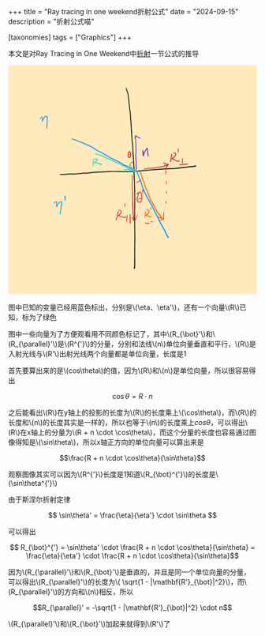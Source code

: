 +++
title = "Ray tracing in one weekend折射公式"
date = "2024-09-15"
description = "折射公式喵"

[taxonomies]
tags = ["Graphics"]
+++

本文是对Ray Tracing in One Weekend中[折射](https://raytracing.github.io/books/RayTracingInOneWeekend.html#dielectrics/snell'slaw)一节公式的推导

![ray_tracing_refract](/imgs/ray_tracing_refract.png)

图中已知的变量已经用蓝色标出，分别是\\(\eta、\eta'\\)，还有一个向量\\(R\\)已知，标为了绿色

图中一些向量为了方便观看用不同颜色标记了，其中\\(R_{\bot}'\\)和\\(R_{\parallel}'\\)是\\(R^{'}\\)的分量，分别和法线\\(n\\)单位向量垂直和平行，\\(R\\)是入射光线与\\(R'\\)出射光线两个向量都是单位向量，长度是1

首先要算出来的是\\(cos\theta\\)的值，因为\\(R\\)和\\(n\\)是单位向量，所以很容易得出

$$ \cos\theta = R \cdot n$$

之后能看出\\(R\\)在y轴上的投影的长度为\\(R\\)的长度乘上\\(\cos\theta\\)，而\\(R\\)的长度和\\(n\\)的长度其实是一样的，所以也等于\\(n\\)的长度乘上$cos\theta$，可以得出\\(R\\)在x轴上的分量为\\(R + n \cdot \cos\theta\\)，而这个分量的长度也容易通过图像得知是\\(\sin\theta\\)，所以x轴正方向的单位向量可以算出来是

$$\frac{R + n \cdot \cos\theta}{\sin\theta}$$

观察图像其实可以因为\\(R^{'}\\)长度是1知道\\(R_{\bot}^{'}\\)的长度是\\(\sin\theta^{'}\\)

由于斯涅尔折射定律

$$ \sin\theta' = \frac{\eta}{\eta'} \cdot \sin\theta $$

可以得出

$$ R_{\bot}^{'} = \sin\theta' \cdot \frac{R + n \cdot \cos\theta}{\sin\theta} = \frac{\eta}{\eta'} \cdot \frac{R + n \cdot \cos\theta}{\sin\theta}$$

因为\\(R_{\parallel}'\\)和\\(R_{\bot}'\\)是垂直的，并且是同一个单位向量的分量，可以得出\\(R_{\parallel}'\\)的长度为\\( \sqrt{1 - |\mathbf{R'}\_{\bot}|^2}\\)，而\\(R\_{\parallel}'\\)的方向和\\(n\\)相反，所以

$$R_{\parallel}' = -\sqrt{1 - |\mathbf{R'}_{\bot}|^2} \cdot n$$

\\(R_{\parallel}'\\)和\\(R_{\bot}'\\)加起来就得到\\(R'\\)了